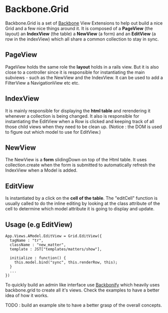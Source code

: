 # Backbone.Grid

Backbone.Grid is a set of [Backbone][2] View Extensions to help out build a nice Grid and a few nice things around it. It is composed of a **PageView** (the layout) an **IndexView** (the table) a **NewView** (a form) and an **EditView** (a row in the indexView) which all share a common collection to stay in sync.

## PageView
PageView holds the same role the __layout__ holds in a rails view. But it is also close to a controller since it is responsible for instantiating the main subviews - such as the NewView and the IndexView. It can be used to add a FilterView a NavigationView etc etc.

## IndexView
It is mainly responsible for displaying the __html table__ and rerendering it whenever a collection is being changed. It also is responsible for instantiating the EditView when a Row is clicked and keeping track of all those child views when they need to be clean up. (Notice : the DOM is used to figure out which model to use for EditView.)

## NewView
The NewView is a __form__ slidingDown on top of the Html table. It uses collection.create when the form is submitted to automatically refresh the IndexView when a Model is added.


## EditView
Is instantiated by a click on the __cell of the table__. The "editCell" function is usually called to do the inline editing by looking at the class attribute of the cell to determine which model attribute it is going to display and update.


## Usage (e.g EditView)

    App.Views.AModel.EditView = Grid.EditView({
      tagName : "tr",
      className : "new_matter",
      template : JST["templates/matters/show"],

      initialize : function() {
        this.model.bind("sync", this.renderRow, this);
      }
      ...
    })

To quickly build an admin like interface use [Backbonify][1] which heavily uses backbone.grid to create all it's views. Check the examples to have a better idea of how it works.

TODO : build an example site to have a better grasp of the overall concepts.

[1]: https://github.com/charly/backbonify
[2]: https://github.com/documentcloud/backbone
